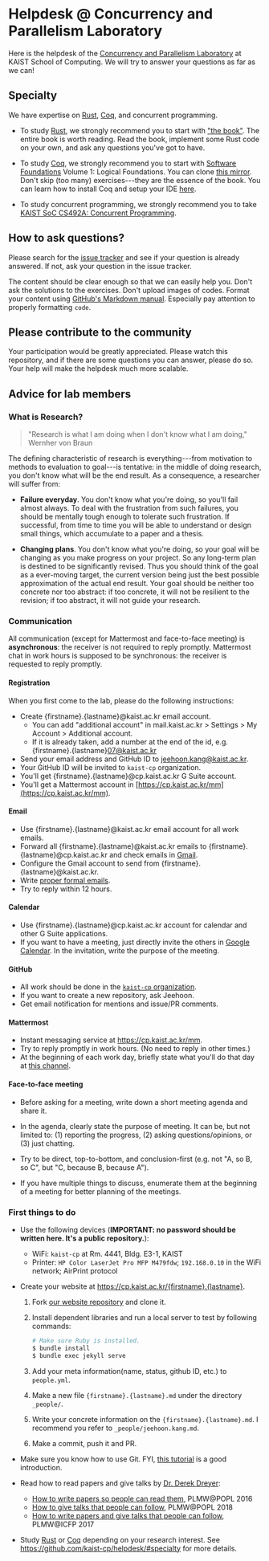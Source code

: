 # Helpdesk @ Concurrency and Parallelism Laboratory

Here is the helpdesk of the [Concurrency and Parallelism Laboratory](https://cp.kaist.ac.kr) at
KAIST School of Computing. We will try to answer your questions as far as we can!


## Specialty

We have expertise on [Rust](https://www.rust-lang.org/), [Coq](https://coq.inria.fr/), and
concurrent programming.

- To study [Rust](https://www.rust-lang.org/), we strongly recommend you to start with ["the
  book"](https://doc.rust-lang.org/book/). The entire book is worth reading. Read the book,
  implement some Rust code on your own, and ask any questions you've got to have.

- To study [Coq](https://coq.inria.fr/), we strongly recommend you to start with [Software
  Foundations](https://softwarefoundations.cis.upenn.edu/) Volume 1: Logical Foundations. You can
  clone [this mirror](https://github.com/kaist-cp/software-foundations/tree/master/lf). Don't skip
  (too many) exercises---they are the essence of the book. You can learn how to install Coq and setup your IDE [here](coq/README.md).

- To study concurrent programming, we strongly recommend you to take [KAIST SoC CS492A: Concurrent
  Programming](https://github.com/kaist-cp/cs492-concur).


## How to ask questions?

Please search for the [issue tracker](https://github.com/kaist-cp/helpdesk/issues) and see if your
question is already answered. If not, ask your question in the issue tracker.

The content should be clear enough so that we can easily help you. Don't ask the solutions to the
exercises. Don't upload images of codes. Format your content using [GitHub's Markdown
manual](https://guides.github.com/features/mastering-markdown/). Especially pay attention to
properly formatting `code`.


## Please contribute to the community

Your participation would be greatly appreciated. Please watch this repository, and if there are some
questions you can answer, please do so. Your help will make the helpdesk much more scalable.


## Advice for lab members

### What is Research?

> "Research is what I am doing when I don't know what I am doing," Wernher von Braun

The defining characteristic of research is everything---from motivation to methods to evaluation to
goal---is tentative: in the middle of doing research, you don't know what will be the end result. As
a consequence, a researcher will suffer from:

- **Failure everyday**. You don't know what you're doing, so you'll fail almost always. To deal with
  the frustration from such failures, you should be mentally tough enough to tolerate such
  frustration. If successful, from time to time you will be able to understand or design small
  things, which accumulate to a paper and a thesis.

- **Changing plans**. You don't know what you're doing, so your goal will be changing as you make
  progress on your project. So any long-term plan is destined to be significantly revised. Thus you
  should think of the goal as a ever-moving target, the current version being just the best possible
  approximation of the actual end result. Your goal should be neither too concrete nor too abstract:
  if too concrete, it will not be resilient to the revision; if too abstract, it will not guide your
  research.


### Communication

All communication (except for Mattermost and face-to-face meeting) is **asynchronous**: the receiver
is not required to reply promptly. Mattermost chat in work hours is supposed to be synchronous: the
receiver is requested to reply promptly.


#### Registration

When you first come to the lab, please do the following instructions:

- Create {firstname}.{lastname}@kaist.ac.kr email account.
    + You can add "additional account" in mail.kaist.ac.kr > Settings > My Account > Additional account.
    + If it is already taken, add a number at the end of the id, e.g. {firstname}.{lastname}07@kaist.ac.kr
- Send your email address and GitHub ID to jeehoon.kang@kaist.ac.kr.
- Your GitHub ID will be invited to `kaist-cp` organization.
- You'll get {firstname}.{lastname}@cp.kaist.ac.kr G Suite account.
- You'll get a Mattermost account in [https://cp.kaist.ac.kr/mm](https://cp.kaist.ac.kr/mm).


#### Email

- Use {firstname}.{lastname}@kaist.ac.kr email account for all work emails.
- Forward all {firstname}.{lastname}@kaist.ac.kr emails to {firstname}.{lastname}@cp.kaist.ac.kr and
  check emails in [Gmail](https://www.gmail.com).
- Configure the Gmail account to send from {firstname}.{lastname}@kaist.ac.kr.
- Write [proper formal emails](https://www.wikihow.com/Write-a-Formal-Email).
- Try to reply within 12 hours.


#### Calendar

- Use {firstname}.{lastname}@cp.kaist.ac.kr account for calendar and other G Suite applications.
- If you want to have a meeting, just directly invite the others in [Google
  Calendar](https://calendar.google.com). In the invitation, write the purpose of the meeting.


#### GitHub

- All work should be done in the [`kaist-cp` organization](https://github.com/kaist-cp).
- If you want to create a new repository, ask Jeehoon.
- Get email notification for mentions and issue/PR comments.


#### Mattermost

- Instant messaging service at https://cp.kaist.ac.kr/mm.
- Try to reply promptly in work hours. (No need to reply in other times.)
- At the beginning of each work day, briefly state what you'll do that day at [this
  channel](https://cp.kaist.ac.kr/mm/cp/channels/one-line-a-day).


#### Face-to-face meeting

- Before asking for a meeting, write down a short meeting agenda and share it.

- In the agenda, clearly state the purpose of meeting.  It can be, but not limited to: (1) reporting
  the progress, (2) asking questions/opinions, or (3) just chatting.

- Try to be direct, top-to-bottom, and conclusion-first (e.g. not "A, so B, so C", but "C, because
  B, because A").

- If you have multiple things to discuss, enumerate them at the beginning of a meeting for better
  planning of the meetings.


### First things to do

- Use the following devices (**IMPORTANT: no password should be written here. It's a public repository.**):
    + WiFi: `kaist-cp` at Rm. 4441, Bldg. E3-1, KAIST
    + Printer: `HP Color LaserJet Pro MFP M479fdw`; `192.168.0.10` in the WiFi network; AirPrint protocol

- Create your website at https://cp.kaist.ac.kr/{firstname}.{lastname}.
  1. Fork [our website repository](https://github.com/kaist-cp/kaist-cp.github.io) and clone it.
  2. Install dependent libraries and run a local server to test by following commands:

        ```bash
        # Make sure Ruby is installed.
        $ bundle install
        $ bundle exec jekyll serve
        ```

  3. Add your meta information(name, status, github ID, etc.) to `people.yml`.
  4. Make a new file `{firstname}.{lastname}.md` under the directory `_people/`.
  5. Write your concrete information on the `{firstname}.{lastname}.md`. I recommend you refer to `_people/jeehoon.kang.md`.
  6. Make a commit, push it and PR.

- Make sure you know how to use Git. FYI, [this tutorial](https://www.atlassian.com/git/tutorials) is a good introduction.

- Read how to read papers and give talks by [Dr. Derek Dreyer](https://people.mpi-sws.org/~dreyer/):
  + [How to write papers so people can read them](https://people.mpi-sws.org/~dreyer/talks/talk-plmw16.pdf), PLMW@POPL 2016
  + [How to give talks that people can follow](https://people.mpi-sws.org/~dreyer/talks/talk-plmw18popl.pdf), PLMW@POPL 2018
  + [How to write papers and give talks that people can follow](https://people.mpi-sws.org/~dreyer/talks/talk-plmw17icfp.pdf), PLMW@ICFP 2017

- Study [Rust](https://www.rust-lang.org/) or [Coq](https://coq.inria.fr/) depending on your
  research interest. See https://github.com/kaist-cp/helpdesk/#specialty for more details.
